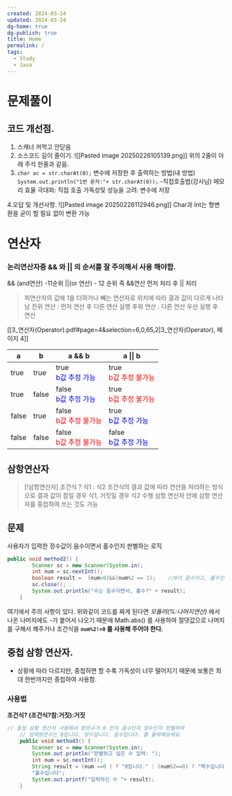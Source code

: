```yaml
---
created: 2024-03-24
updated: 2024-03-24
dg-home: true
dg-publish: true
title: Home
permalink: /
tags:
  - Study
  - Java
---
```

# 문제풀이 
## 코드 개선점.
1. 스캐너 꺼먹고 안닫음 
2. 소스코드 길이 줄이기.
   ![[Pasted image 20250226105139.png]]
   위의 2줄이 아래 주석 한줄과 같음.
3. `char ac = str.charAt(0);` 변수에 저장한 후 출력하는 방법(내 방법)
   `System.out.println("1번 문자:"+ str.charAt(0));`  -직접호출법(강사님)
	메모리 효율 극대화: 직접 호출
	가독성및 성능을 고려: 변수에 저장


4.오답 및 개선사항.
![[Pasted image 20250226112946.png]]
Char과 Int는 형변환을 굳이 할 필요 없이 변환 가능
# 연산자
### 논리연산자중 && 와 || 의 순서를 잘 주의해서 사용 해야함.
&& (and연산)   -11순위
||(or 연산)       - 12 순위 
즉 &&연산 먼저 처리 후 || 처리


> 피연산자의 값에 1을 더하거나 빼는 연산자로 위치에 따라 결과 값이 다르게 나타남 
> 전위 연산 : 먼저 연산 후 다른 연산 실행 
> 후위 연산 : 다른 연산 우선 실행 후 연산

[[3_연산자(Operator).pdf#page=4&selection=6,0,65,2|3_연산자(Operator), 페이지 4]]

| a     | b     | a && b                                               | a \|\| b                                             |
| ----- | ----- | ---------------------------------------------------- | ---------------------------------------------------- |
| true  | true  | true <br> <span style="color:blue;">b값 추정 가능</span>  | true <br> <span style="color:red;">b값 추정 불가능</span>  |
| true  | false | false <br> <span style="color:blue;">b값 추정 가능</span> | true <br> <span style="color:red;">b값 추정 불가능</span>  |
| false | true  | false <br> <span style="color:red;">b값 추정 불가능</span> | true <br> <span style="color:blue;">b값 추정 가능</span>  |
| false | false | false <br> <span style="color:red;">b값 추정 불가능</span> | false <br> <span style="color:blue;">b값 추정 가능</span> |

## 삼항연산자 

> [!삼항연산자] 조건식 ? 식1 : 식2
> 조건식의 결과 값에 따라 연산을 처리하는 방식으로 결과 값이 참일 경우 식1, 거짓일 경우 식2 수행 삼항 연산자 안에 삼항 연산자를 중첩하여 쓰는 것도 가능

## 문제
사용자가 입력한 정수값이 음수이면서 홀수인지 판별하는 로직
```Java
public void method2() {
		Scanner sc = new Scanner(System.in);
		int num = sc.nextInt();
		boolean result =  (num<0)&&(num%2 == 1);	//0이 음수이고, 홀수인지?
		sc.close();
		System.out.println("수는 음수이면서, 홀수?" + result);
	}
```
여기에서 주의 사항이 있다.
위와같이 코드를 짜게 된다면 _모듈러(%:나머지연산)_ 에서 나온 나머지에도 -가 붙어서 나오기 때문에 Math.abs() 를 사용하여 절댓값으로 나머지를 구해서 해주거나 
조건식을 __`num%2!=0` 를 사용해 주어야 한다.__


## 중첩 삼항 연산자.
- 상황에 따라 다르지만, 중첩하면 할 수록 가독성이 너무 떨어지기 때문에 보통은 최대 한번까지만 중첩하여 사용함.
### 사용법 
__조건식? (조건식?참:거짓):거짓__
```Java
// 중첩 삼항 연산자 사용해서 받은수가 0 인지 음수인지 양수인지 판별하여 
	// 입력받은수는 0입니다. 양수입니다. 음수입니다. 를 출력해보세요
	public void method3() {
		Scanner sc = new Scanner(System.in);
		System.out.println("판별하고 싶은 수 입력: ");
		int num = sc.nextInt();
		String result = (num ==0 ) ? "0입니다." : (num%2==0) ? "짝수입니다.": 
		"홀수입니다";
		System.out.printf("입력하신 수 "+ result); 
	}
```